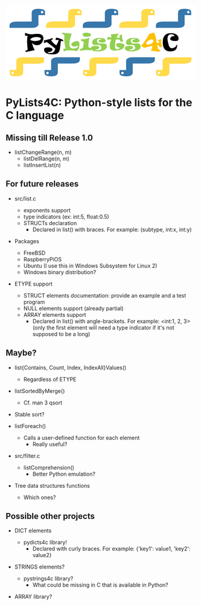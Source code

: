![alt text](https://github.com/HubTou/PyLists4C/blob/main/logo/pylists4c-logo.png "PyLists4C: Python-style lists for the C language")
# PyLists4C: Python-style lists for the C language

## Missing till Release 1.0
* listChangeRange(n, m)
  * listDelRange(n, m)
  * listInsertList(n)

## For future releases
* src/list.c
  * exponents support
  * type indicators (ex: int:5, float:0.5)
  * STRUCTs declaration
    * Declared in list() with braces. For example: (subtype, int:x, int:y)

* Packages
  * FreeBSD
  * RaspberryPiOS
  * Ubuntu (I use this in Windows Subsystem for Linux 2)
  * Windows binary distribution?

* ETYPE support
  * STRUCT elements documentation: provide an example and a test program 
  * NULL elements support (already partial)
  * ARRAY elements support
    * Declared in list() with angle-brackets. For example: <int:1, 2, 3> (only the first element will need a type indicator if it's not supposed to be a long) 

## Maybe?
* list{Contains, Count, Index, IndexAll}Values()
  * Regardless of ETYPE

* listSortedByMerge()
  * Cf. man 3 qsort

* Stable sort?

* listForeach()
  * Calls a user-defined function for each element
    * Really useful?

* src/filter.c
  * listComprehension()
    * Better Python emulation?

* Tree data structures functions
  * Which ones?

## Possible other projects
* DICT elements
  * pydicts4c library!
    * Declared with curly braces. For example: {\'key1\': value1, \'key2\': value2}

* STRINGS elements?
  * pystrings4c library?
    * What could be missing in C that is available in Python?

* ARRAY library?
